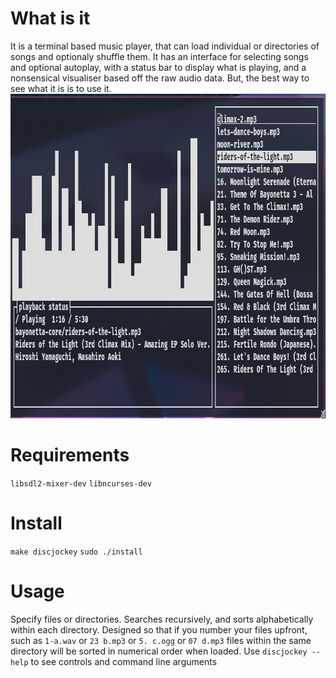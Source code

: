 
# What is it

It is a terminal based music player, that can load individual or directories of songs and optionaly shuffle them. It has an interface for selecting songs and optional autoplay, with a status bar to display what is playing, and a nonsensical visualiser based off the raw audio data.
But, the best way to see what it is is to use it.
<img width="953" height="519" alt="image" src="https://github.com/rufus173/discjockey/blob/b68ea4d4f333152663755e505c15c11373e2374a/screenshot.png" />

# Requirements

`libsdl2-mixer-dev`
`libncurses-dev`

# Install

`make discjockey`
`sudo ./install`

# Usage

Specify files or directories. Searches recursively, and sorts alphabetically within each directory.
Designed so that if you number your files upfront, such as `1-a.wav` or `23 b.mp3` or `5. c.ogg` or `07 d.mp3` files within the same directory will be sorted in numerical order when loaded.
Use `discjockey --help` to see controls and command line arguments
